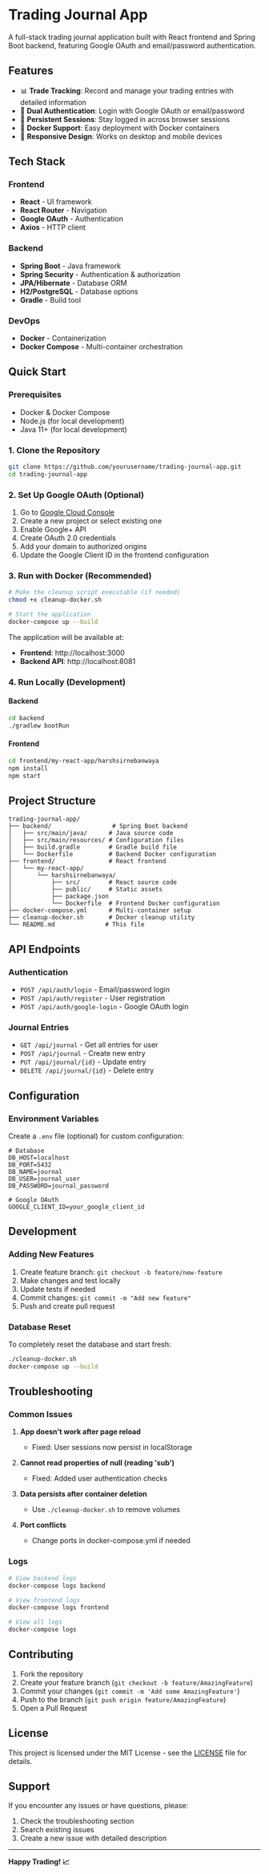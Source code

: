 # Trading Journal App

A full-stack trading journal application built with React frontend and Spring Boot backend, featuring Google OAuth and email/password authentication.

## Features

- 📊 **Trade Tracking**: Record and manage your trading entries with detailed information
- 🔐 **Dual Authentication**: Login with Google OAuth or email/password
- 💾 **Persistent Sessions**: Stay logged in across browser sessions
- 🐳 **Docker Support**: Easy deployment with Docker containers
- 📱 **Responsive Design**: Works on desktop and mobile devices

## Tech Stack

### Frontend
- **React** - UI framework
- **React Router** - Navigation
- **Google OAuth** - Authentication
- **Axios** - HTTP client

### Backend
- **Spring Boot** - Java framework
- **Spring Security** - Authentication & authorization
- **JPA/Hibernate** - Database ORM
- **H2/PostgreSQL** - Database options
- **Gradle** - Build tool

### DevOps
- **Docker** - Containerization
- **Docker Compose** - Multi-container orchestration

## Quick Start

### Prerequisites
- Docker & Docker Compose
- Node.js (for local development)
- Java 11+ (for local development)

### 1. Clone the Repository
```bash
git clone https://github.com/yourusername/trading-journal-app.git
cd trading-journal-app
```

### 2. Set Up Google OAuth (Optional)
1. Go to [Google Cloud Console](https://console.cloud.google.com/)
2. Create a new project or select existing one
3. Enable Google+ API
4. Create OAuth 2.0 credentials
5. Add your domain to authorized origins
6. Update the Google Client ID in the frontend configuration

### 3. Run with Docker (Recommended)
```bash
# Make the cleanup script executable (if needed)
chmod +x cleanup-docker.sh

# Start the application
docker-compose up --build
```

The application will be available at:
- **Frontend**: http://localhost:3000
- **Backend API**: http://localhost:8081

### 4. Run Locally (Development)

#### Backend
```bash
cd backend
./gradlew bootRun
```

#### Frontend
```bash
cd frontend/my-react-app/harshsirnebanwaya
npm install
npm start
```

## Project Structure

```
trading-journal-app/
├── backend/                 # Spring Boot backend
│   ├── src/main/java/      # Java source code
│   ├── src/main/resources/ # Configuration files
│   ├── build.gradle        # Gradle build file
│   └── Dockerfile          # Backend Docker configuration
├── frontend/               # React frontend
│   └── my-react-app/
│       └── harshsirnebanwaya/
│           ├── src/        # React source code
│           ├── public/     # Static assets
│           ├── package.json
│           └── Dockerfile  # Frontend Docker configuration
├── docker-compose.yml      # Multi-container setup
├── cleanup-docker.sh       # Docker cleanup utility
└── README.md              # This file
```

## API Endpoints

### Authentication
- `POST /api/auth/login` - Email/password login
- `POST /api/auth/register` - User registration
- `POST /api/auth/google-login` - Google OAuth login

### Journal Entries
- `GET /api/journal` - Get all entries for user
- `POST /api/journal` - Create new entry
- `PUT /api/journal/{id}` - Update entry
- `DELETE /api/journal/{id}` - Delete entry

## Configuration

### Environment Variables
Create a `.env` file (optional) for custom configuration:
```env
# Database
DB_HOST=localhost
DB_PORT=5432
DB_NAME=journal
DB_USER=journal_user
DB_PASSWORD=journal_password

# Google OAuth
GOOGLE_CLIENT_ID=your_google_client_id
```

## Development

### Adding New Features
1. Create feature branch: `git checkout -b feature/new-feature`
2. Make changes and test locally
3. Update tests if needed
4. Commit changes: `git commit -m "Add new feature"`
5. Push and create pull request

### Database Reset
To completely reset the database and start fresh:
```bash
./cleanup-docker.sh
docker-compose up --build
```

## Troubleshooting

### Common Issues

1. **App doesn't work after page reload**
   - Fixed: User sessions now persist in localStorage

2. **Cannot read properties of null (reading 'sub')**
   - Fixed: Added user authentication checks

3. **Data persists after container deletion**
   - Use `./cleanup-docker.sh` to remove volumes

4. **Port conflicts**
   - Change ports in docker-compose.yml if needed

### Logs
```bash
# View backend logs
docker-compose logs backend

# View frontend logs
docker-compose logs frontend

# View all logs
docker-compose logs
```

## Contributing

1. Fork the repository
2. Create your feature branch (`git checkout -b feature/AmazingFeature`)
3. Commit your changes (`git commit -m 'Add some AmazingFeature'`)
4. Push to the branch (`git push origin feature/AmazingFeature`)
5. Open a Pull Request

## License

This project is licensed under the MIT License - see the [LICENSE](LICENSE) file for details.

## Support

If you encounter any issues or have questions, please:
1. Check the troubleshooting section
2. Search existing issues
3. Create a new issue with detailed description

---

**Happy Trading! 📈**
